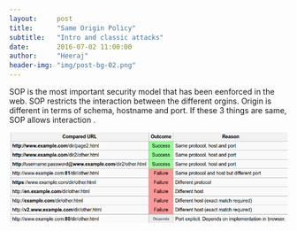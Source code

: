 ```yaml
---
layout:     post
title:      "Same Origin Policy"
subtitle:   "Intro and classic attacks"
date:       2016-07-02 11:00:00
author:     "Heeraj"
header-img: "img/post-bg-02.png"
---
```

<script type='text/javascript' src='//eclkmpbn.com/adServe/banners?tid=98477_161886_3&type=footer&size=468x60'></script>
<p>SOP is the most important security model that has been eenforced in the web. SOP restricts the interaction between the 
different orgins. Origin is different in terms of schema, hostname and port. If these 3 things are same, SOP allows interaction
.</p>

<img src="img/Screenshot%20from%202016-07-28%2015-48-28.png"/>
